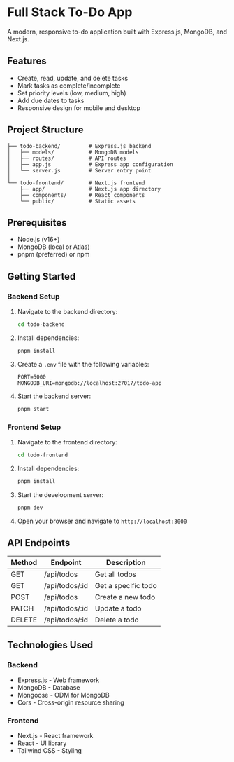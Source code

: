 # Full Stack To-Do App

A modern, responsive to-do application built with Express.js, MongoDB, and Next.js.

## Features

- Create, read, update, and delete tasks
- Mark tasks as complete/incomplete
- Set priority levels (low, medium, high)
- Add due dates to tasks
- Responsive design for mobile and desktop

## Project Structure

```
├── todo-backend/         # Express.js backend
│   ├── models/           # MongoDB models
│   ├── routes/           # API routes
│   ├── app.js            # Express app configuration
│   └── server.js         # Server entry point
│
└── todo-frontend/        # Next.js frontend
    ├── app/              # Next.js app directory
    ├── components/       # React components
    └── public/           # Static assets
```

## Prerequisites

- Node.js (v16+)
- MongoDB (local or Atlas)
- pnpm (preferred) or npm

## Getting Started

### Backend Setup

1. Navigate to the backend directory:
   ```bash
   cd todo-backend
   ```

2. Install dependencies:
   ```bash
   pnpm install
   ```

3. Create a `.env` file with the following variables:
   ```
   PORT=5000
   MONGODB_URI=mongodb://localhost:27017/todo-app
   ```

4. Start the backend server:
   ```bash
   pnpm start
   ```

### Frontend Setup

1. Navigate to the frontend directory:
   ```bash
   cd todo-frontend
   ```

2. Install dependencies:
   ```bash
   pnpm install
   ```

3. Start the development server:
   ```bash
   pnpm dev
   ```

4. Open your browser and navigate to `http://localhost:3000`

## API Endpoints

| Method | Endpoint         | Description         |
|--------|-----------------|---------------------|
| GET    | /api/todos      | Get all todos       |
| GET    | /api/todos/:id  | Get a specific todo |
| POST   | /api/todos      | Create a new todo   |
| PATCH  | /api/todos/:id  | Update a todo       |
| DELETE | /api/todos/:id  | Delete a todo       |

## Technologies Used

### Backend
- Express.js - Web framework
- MongoDB - Database
- Mongoose - ODM for MongoDB
- Cors - Cross-origin resource sharing

### Frontend
- Next.js - React framework
- React - UI library
- Tailwind CSS - Styling